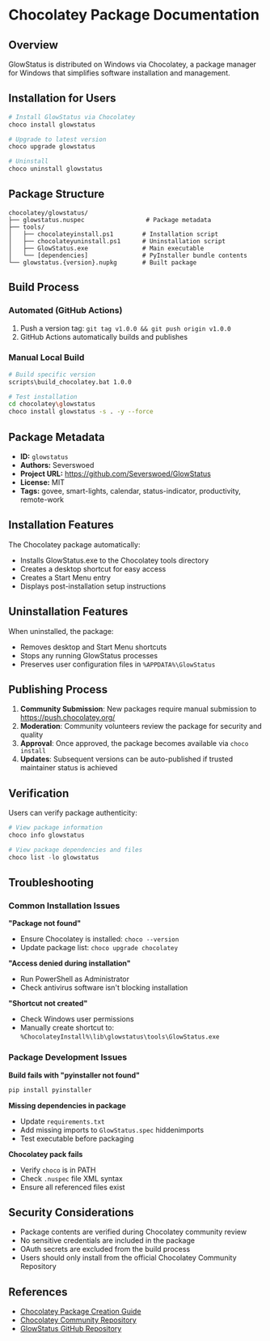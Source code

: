 # Chocolatey Package Documentation

## Overview

GlowStatus is distributed on Windows via Chocolatey, a package manager for Windows that simplifies software installation and management.

## Installation for Users

```powershell
# Install GlowStatus via Chocolatey
choco install glowstatus

# Upgrade to latest version
choco upgrade glowstatus

# Uninstall
choco uninstall glowstatus
```

## Package Structure

```
chocolatey/glowstatus/
├── glowstatus.nuspec                 # Package metadata
├── tools/
│   ├── chocolateyinstall.ps1        # Installation script
│   ├── chocolateyuninstall.ps1      # Uninstallation script
│   ├── GlowStatus.exe               # Main executable
│   └── [dependencies]               # PyInstaller bundle contents
└── glowstatus.{version}.nupkg       # Built package
```

## Build Process

### Automated (GitHub Actions)
1. Push a version tag: `git tag v1.0.0 && git push origin v1.0.0`
2. GitHub Actions automatically builds and publishes

### Manual Local Build
```bash
# Build specific version
scripts\build_chocolatey.bat 1.0.0

# Test installation
cd chocolatey\glowstatus
choco install glowstatus -s . -y --force
```

## Package Metadata

- **ID:** `glowstatus`
- **Authors:** Severswoed
- **Project URL:** https://github.com/Severswoed/GlowStatus
- **License:** MIT
- **Tags:** govee, smart-lights, calendar, status-indicator, productivity, remote-work

## Installation Features

The Chocolatey package automatically:
- Installs GlowStatus.exe to the Chocolatey tools directory
- Creates a desktop shortcut for easy access
- Creates a Start Menu entry
- Displays post-installation setup instructions

## Uninstallation Features

When uninstalled, the package:
- Removes desktop and Start Menu shortcuts
- Stops any running GlowStatus processes
- Preserves user configuration files in `%APPDATA%\GlowStatus`

## Publishing Process

1. **Community Submission**: New packages require manual submission to https://push.chocolatey.org/
2. **Moderation**: Community volunteers review the package for security and quality
3. **Approval**: Once approved, the package becomes available via `choco install`
4. **Updates**: Subsequent versions can be auto-published if trusted maintainer status is achieved

## Verification

Users can verify package authenticity:
```powershell
# View package information
choco info glowstatus

# View package dependencies and files
choco list -lo glowstatus
```

## Troubleshooting

### Common Installation Issues

**"Package not found"**
- Ensure Chocolatey is installed: `choco --version`
- Update package list: `choco upgrade chocolatey`

**"Access denied during installation"**
- Run PowerShell as Administrator
- Check antivirus software isn't blocking installation

**"Shortcut not created"**
- Check Windows user permissions
- Manually create shortcut to: `%ChocolateyInstall%\lib\glowstatus\tools\GlowStatus.exe`

### Package Development Issues

**Build fails with "pyinstaller not found"**
```bash
pip install pyinstaller
```

**Missing dependencies in package**
- Update `requirements.txt`
- Add missing imports to `GlowStatus.spec` hiddenimports
- Test executable before packaging

**Chocolatey pack fails**
- Verify `choco` is in PATH
- Check `.nuspec` file XML syntax
- Ensure all referenced files exist

## Security Considerations

- Package contents are verified during Chocolatey community review
- No sensitive credentials are included in the package
- OAuth secrets are excluded from the build process
- Users should only install from the official Chocolatey Community Repository

## References

- [Chocolatey Package Creation Guide](https://docs.chocolatey.org/en-us/create/create-packages)
- [Chocolatey Community Repository](https://community.chocolatey.org/)
- [GlowStatus GitHub Repository](https://github.com/Severswoed/GlowStatus)
